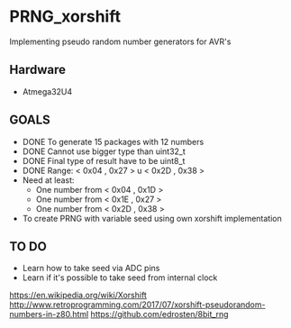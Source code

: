 # PRNG_xorshift
Implementing pseudo random number generators for AVR's

## Hardware
* Atmega32U4

## GOALS
* DONE To generate 15 packages with 12 numbers
* DONE Cannot use bigger type than uint32_t
* DONE Final type of result have to be uint8_t
* DONE Range: < 0x04 , 0x27 > u < 0x2D , 0x38 >
* Need at least:
  *  One number from < 0x04 , 0x1D >
  *  One number from < 0x1E , 0x27 >
  *  One number from < 0x2D , 0x38 >
* To create PRNG with variable seed using own xorshift implementation

## TO DO
* Learn how to take seed via ADC pins
* Learn if it's possible to take seed from internal clock

https://en.wikipedia.org/wiki/Xorshift
http://www.retroprogramming.com/2017/07/xorshift-pseudorandom-numbers-in-z80.html
https://github.com/edrosten/8bit_rng
